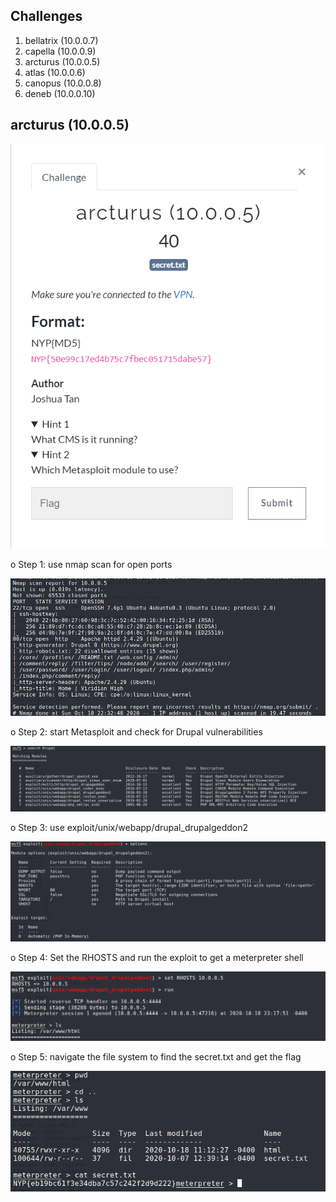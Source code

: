 ## Challenges
1. bellatrix (10.0.0.7)
2. capella (10.0.0.9)
3. arcturus (10.0.0.5)
4. atlas (10.0.0.6)
5. canopus (10.0.0.8)
6. deneb (10.0.0.10)

## arcturus (10.0.0.5)

![](./arcturus/challenge.png)


o	Step 1: use nmap scan for open ports
 
![](./arcturus/nmap.png)

o	Step 2: start Metasploit and check for Drupal vulnerabilities

![](./arcturus/metasploit.png)

o	Step 3: use exploit/unix/webapp/drupal_drupalgeddon2  

![](./arcturus/options.png)

o	Step 4: Set the RHOSTS and run the exploit to get a meterpreter shell

![](./arcturus/meterpreter.png)

o	Step 5: navigate the file system to find the secret.txt and get the flag

![](./arcturus/shell.png)
